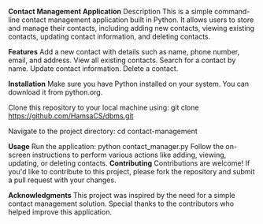 **Contact Management Application**
Description
This is a simple command-line contact management application built in Python. It allows users to store and manage their contacts, including adding new contacts, viewing existing contacts, updating contact information, and deleting contacts.

**Features**
Add a new contact with details such as name, phone number, email, and address.
View all existing contacts.
Search for a contact by name.
Update contact information.
Delete a contact.

**Installation**
Make sure you have Python installed on your system. You can download it from python.org.

Clone this repository to your local machine using:
git clone https://github.com/HamsaCS/dbms.git

Navigate to the project directory:
cd contact-management

**Usage**
Run the application:
python contact_manager.py
Follow the on-screen instructions to perform various actions like adding, viewing, updating, or deleting contacts.
**Contributing**
Contributions are welcome! If you'd like to contribute to this project, please fork the repository and submit a pull request with your changes.

**Acknowledgments**
This project was inspired by the need for a simple contact management solution.
Special thanks to the contributors who helped improve this application.
